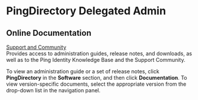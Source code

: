 # PingDirectory Delegated Admin

## Online Documentation

[Support and Community](https://support.pingidentity.com/s/pingdirectory-help)  
Provides access to administration guides, release notes, and downloads, as well as to the Ping Identity Knowledge Base and the Support Community.

To view an administration guide or a set of release notes, click __PingDirectory__ in the __Software__ section, and then click __Documentation__. To view version-specific documents, select the appropriate version from the drop-down list in the navigation panel.